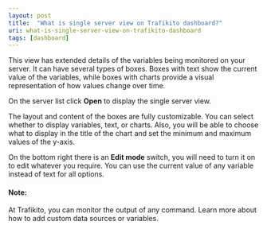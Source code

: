 ```yaml
---
layout: post
title:  "What is single server view on Trafikito dashboard?"
uri: what-is-single-server-view-on-trafikito-dashboard
tags: [dashboard]
---
```


<p>
    This view has extended details of the variables being monitored on your server. It can have several types of boxes.
    Boxes with text show the current value of the variables, while boxes with charts provide a visual representation of
    how values change over time.
</p>

<!--more-->

<p>
    On the server list click <strong>Open</strong> to display the single server view.
</p>
<p>
    The layout and content of the boxes are fully customizable. You can select whether to display variables, text, or
    charts. Also, you will be able to choose what to display in the title of the chart and set the minimum and maximum
    values of the y-axis.
</p>
<p>
    On the bottom right there is an <strong>Edit mode</strong> switch, you will need to turn it on to edit whatever you
    require. You
    can use the current value of any variable instead of text for all options.
</p>


<h4>Note:</h4>
<p>
    At Trafikito, you can monitor the output of any command. Learn more about how to add custom data sources or
    variables.
</p>
